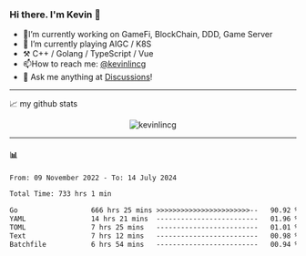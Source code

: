 ### Hi there. I'm Kevin 👋

- 🔭I’m currently working on GameFi, BlockChain, DDD, Game Server
- 🌱 I’m currently playing AIGC / K8S
-   :hammer_and_pick: C++ / Golang / TypeScript / Vue
- 📫How to reach me: [@kevinlincg](https://twitter.com/kevinlincg) 
-   :thought_balloon: Ask me anything at [Discussions](https://github.com/kevinlincg/kevinlincg/issues/new)!

---

📈 my github stats

<p align="center"> <img src="https://github-readme-stats-ouuan.vercel.app/api?username=kevinlincg&theme=dark&show_icons=true&count_private=true" alt="kevinlincg" />

---

#### :bar_chart: 

<!--START_SECTION:waka-->

```txt
From: 09 November 2022 - To: 14 July 2024

Total Time: 733 hrs 1 min

Go                  666 hrs 25 mins >>>>>>>>>>>>>>>>>>>>>>>--   90.92 %
YAML                14 hrs 21 mins  -------------------------   01.96 %
TOML                7 hrs 25 mins   -------------------------   01.01 %
Text                7 hrs 12 mins   -------------------------   00.98 %
Batchfile           6 hrs 54 mins   -------------------------   00.94 %
```

<!--END_SECTION:waka-->
